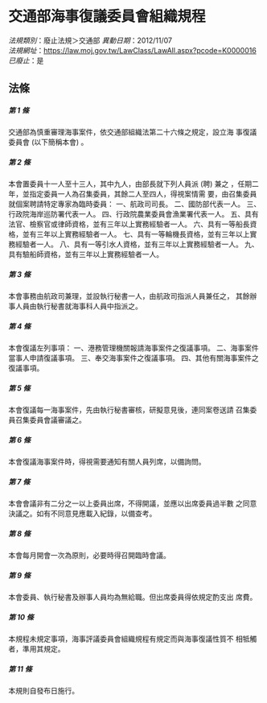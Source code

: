 # 交通部海事復議委員會組織規程

*法規類別*：廢止法規＞交通部
*異動日期*：2012/11/07  
*法規網址*：https://law.moj.gov.tw/LawClass/LawAll.aspx?pcode=K0000016
*已廢止*：是


## 法條
##### 第 1 條
交通部為慎重審理海事案件，依交通部組織法第二十六條之規定，設立海
事復議委員會 (以下簡稱本會) 。

##### 第 2 條
本會置委員十一人至十三人，其中九人，由部長就下列人員派 (聘) 兼之
，任期二年，並指定委員一人為召集委員，其餘二人至四人，得視案情需
要，由召集委員就個案聘請特定專家為臨時委員：
一、航政司司長。
二、國防部代表一人。
三、行政院海岸巡防署代表一人。
四、行政院農業委員會漁業署代表一人。
五、具有法官、檢察官或律師資格，並有三年以上實務經驗者一人。
六、具有一等船長資格，並有三年以上實務經驗者一人。
七、具有一等輪機長資格，並有三年以上實務經驗者一人。
八、具有一等引水人資格，並有三年以上實務經驗者一人。
九、具有驗船師資格，並有三年以上實務經驗者一人。

##### 第 3 條
本會事務由航政司兼理，並設執行秘書一人，由航政司指派人員兼任之，
其餘辦事人員由執行秘書就海事科人員中指派之。

##### 第 4 條
本會復議左列事項：
一、港務管理機關報請海事案件之復議事項。
二、海事案件當事人申請復議事項。
三、奉交海事案件之復議事項。
四、其他有關海事案件之復議事項。


##### 第 5 條
本會復議每一海事案件，先由執行秘書審核，研擬意見後，連同案卷送請
召集委員召集委員會議審議之。

##### 第 6 條
本會復議海事案件時，得視需要通知有關人員列席，以備詢問。

##### 第 7 條
本會會議非有二分之一以上委員出席，不得開議，並應以出席委員過半數
之同意決議之。如有不同意見應載入紀錄，以備查考。

##### 第 8 條
本會每月開會一次為原則，必要時得召開臨時會議。

##### 第 9 條
本會委員、執行秘書及辦事人員均為無給職。但出席委員得依規定酌支出
席費。

##### 第 10 條
本規程未規定事項，海事評議委員會組織規程有規定而與海事復議性質不
相牴觸者，準用其規定。

##### 第 11 條
本規則自發布日施行。


